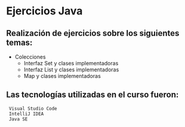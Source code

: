 # Ejercicios Java

## Realización de ejercicios sobre los siguientes temas:
* Colecciones
    - Interfaz Set y clases implementadoras
    - Interfaz List y clases implementadoras
    - Map y clases implementadoras

## Las tecnologías utilizadas en el curso fueron:
```
 Visual Studio Code
 IntelliJ IDEA
 Java SE 
```